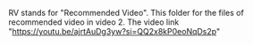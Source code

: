 RV stands for "Recommended Video".
This folder for the files of recommended video in video 2.
The video link "https://youtu.be/ajrtAuDg3yw?si=QQ2x8kP0eoNqDs2p"